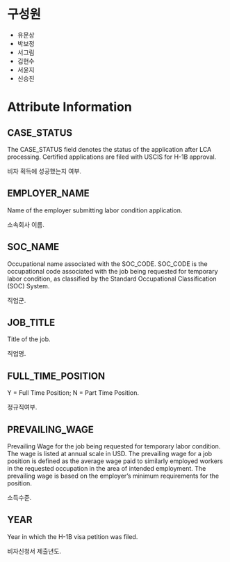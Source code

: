 # 구성원
- 유문상
- 박보정
- 서그림
- 김현수
- 서윤지
- 신승진


# Attribute Information

## CASE_STATUS
The CASE_STATUS field denotes the status of the application after LCA processing. Certified applications are filed with USCIS for H-1B approval.

비자 획득에 성공했는지 여부.

## EMPLOYER_NAME
Name of the employer submitting labor condition application.

소속회사 이름.

## SOC_NAME
Occupational name associated with the SOC_CODE. SOC_CODE is the occupational code associated with the job being requested for temporary labor condition, as classified by the Standard Occupational Classification (SOC) System.

직업군.

## JOB_TITLE
Title of the job.

직업명.

## FULL_TIME_POSITION
Y = Full Time Position; N = Part Time Position.

정규직여부.

## PREVAILING_WAGE
Prevailing Wage for the job being requested for temporary labor condition. The wage is listed at annual scale in USD. The prevailing wage for a job position is defined as the average wage paid to similarly employed workers in the requested occupation in the area of intended employment. The prevailing wage is based on the employer’s minimum requirements for the position.

소득수준.

## YEAR
Year in which the H-1B visa petition was filed.

비자신청서 제출년도.
